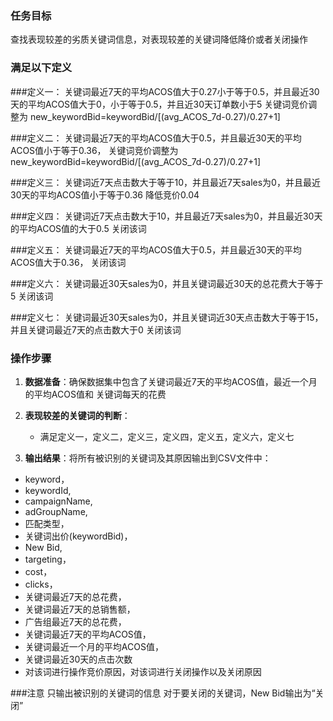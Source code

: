 ### 任务目标
查找表现较差的劣质关键词信息，对表现较差的关键词降低降价或者关闭操作

### 满足以下定义

###定义一：
关键词最近7天的平均ACOS值大于0.27小于等于0.5，并且最近30天的平均ACOS值大于0，小于等于0.5，并且近30天订单数小于5
关键词竞价调整为 new_keywordBid=keywordBid/[(avg_ACOS_7d-0.27)/0.27+1]

###定义二：
关键词最近7天的平均ACOS值大于0.5，并且最近30天的平均ACOS值小于等于0.36，
关键词竞价调整为 new_keywordBid=keywordBid/[(avg_ACOS_7d-0.27)/0.27+1]

###定义三：
关键词近7天点击数大于等于10，并且最近7天sales为0，并且最近30天的平均ACOS值小于等于0.36
降低竞价0.04

###定义四：
关键词近7天点击数大于10，并且最近7天sales为0，并且最近30天的平均ACOS值的大于0.5
关闭该词

###定义五：
关键词最近7天的平均ACOS值大于0.5，并且最近30天的平均ACOS值大于0.36，
关闭该词

###定义六：
关键词最近30天sales为0，并且关键词最近30天的总花费大于等于5
关闭该词

###定义七：
关键词最近30天sales为0，并且关键词近30天点击数大于等于15，
并且关键词最近7天的点击数大于0
关闭该词


### 操作步骤
1. **数据准备**：确保数据集中包含了关键词最近7天的平均ACOS值，最近一个月的平均ACOS值和
关键词每天的花费

2. **表现较差的关键词的判断**：
   - 满足定义一，定义二，定义三，定义四，定义五，定义六，定义七

3. **输出结果**：将所有被识别的关键词及其原因输出到CSV文件中：
  -  keyword，
  -  keywordId,
  -  campaignName,
  -  adGroupName,
  -  匹配类型，
  -  关键词出价(keywordBid)，
  -  New Bid,
  -  targeting，
  -  cost，
  -  clicks，
  -   关键词最近7天的总花费，
  -   关键词最近7天的总销售额，
  -   广告组最近7天的总花费，
  -   关键词最近7天的平均ACOS值，
  -   关键词最近一个月的平均ACOS值，
  - 关键词最近30天的点击次数
  - 对该词进行操作竞价原因，对该词进行关闭操作以及关闭原因

###注意
只输出被识别的关键词的信息
对于要关闭的关键词，New Bid输出为“关闭”
